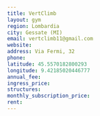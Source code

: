 ```yaml
---
title: VertClimb
layout: gym
region: Lombardia
city: Gessate (MI)
email: vertclimb11@gmail.com
website: 
address: Via Fermi, 32
phone: 
latitude: 45.5570182800293
longitude: 9.42185020446777
annual_fee: 
ingress_price: 
structures: 
monthly_subscription_price: 
rent: 
---
```


